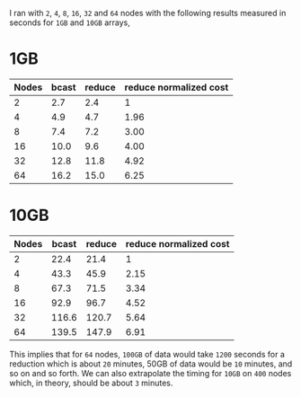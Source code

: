 I ran with `2`, `4`, `8`, `16`, `32` and `64` nodes with the following results measured in seconds for `1GB` and `10GB` arrays,

# 1GB

|Nodes|bcast |reduce|reduce normalized cost|
|-----|------|------|----------------------|
|2    | 2.7  | 2.4  | 1                    |
|4    | 4.9  | 4.7  | 1.96                 |
|8    | 7.4  | 7.2  | 3.00                 |
|16   | 10.0 | 9.6  | 4.00                 |
|32   | 12.8 | 11.8 | 4.92                 |
|64   | 16.2 | 15.0 | 6.25                 |

# 10GB

|Nodes|bcast  |reduce |reduce normalized cost|
|-----|-------|-------|----------------------|
|2    | 22.4  | 21.4  | 1                    |
|4    | 43.3  | 45.9  | 2.15                 |
|8    | 67.3  | 71.5  | 3.34                 |
|16   | 92.9  | 96.7  | 4.52                 |
|32   | 116.6 | 120.7 | 5.64                 |
|64   | 139.5 | 147.9 | 6.91                 |

This implies that for `64` nodes, `100GB` of data would take `1200` seconds for a reduction which is about `20` minutes, 50GB of data would be `10` minutes, and so on and so forth.  We can also extrapolate the timing for `10GB` on `400` nodes which, in theory, should be about `3` minutes.
